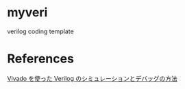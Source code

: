 # myveri
verilog coding template



# References

[Vivado を使った Verilog のシミュレーションとデバッグの方法](https://blog.n-hassy.info/2021/08/verilog-simulation-debug/)
